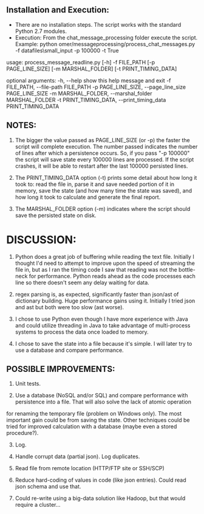 Installation and Execution:
--------------------------
- There are no installation steps. The script works with the standard Python 2.7 modules.
- Execution:
From the chat_message_processing folder execute the script. 
Example:
python omer/messageprocessing/process_chat_messages.py -f datafiles\small_input -p 100000  -t True

usage: process_message_readline.py [-h] -f FILE_PATH [-p PAGE_LINE_SIZE]
                                   [-m MARSHAL_FOLDER] [-t PRINT_TIMING_DATA]

optional arguments:
  -h, --help            show this help message and exit
  -f FILE_PATH, --file-path FILE_PATH
  -p PAGE_LINE_SIZE, --page_line_size PAGE_LINE_SIZE
  -m MARSHAL_FOLDER, --marshal_folder MARSHAL_FOLDER
  -t PRINT_TIMING_DATA, --print_timing_data PRINT_TIMING_DATA

NOTES:
-----
1) The bigger the value passed as PAGE_LINE_SIZE (or -p) the faster the script will complete execution. The number
passed indicates the number of lines after which a persistence occurs. So, if you pass "-p 100000" the script will
save state every 100000 lines are processed. If the script crashes, it will be able to restart after the last 100000
persisted lines.

2) The PRINT_TIMING_DATA option (-t) prints some detail about how long it took to: read the file in, parse it and save
needed portion of it in memory, save the state (and how many time the state was saved), and how long it took to calculate and generate the final report.

3) The MARSHAL_FOLDER option (-m) indicates where the script should save the persisted state on disk.

DISCUSSION:
==========
1) Python does a great job of buffering while reading the text file. Initially I thought I'd need to attempt to improve upon the speed of streaming the file in, but as I ran the timing code I saw that reading was not the bottle-neck for performance. Python reads ahead as the code processes each line so there doesn't seem any delay waiting for data.

2) regex parsing is, as expected, significantly faster than json/ast of dictionary building. Huge performance gains using it. Initially I tried json and ast but both were too slow (ast worse).

3) I chose to use Python even though I have more experience with Java and could utilize threading in Java to take
advantage of multi-process systems to process the data once loaded to memory.

4) I chose to save the state into a file because it's simple. I will later try to use a database and compare performance.


POSSIBLE IMPROVEMENTS:
---------------------
1) Unit tests.

2) Use a database (NoSQL and/or SQL) and compare performance with persistence into a file. That will also solve the lack of atomic operation

for renaming the temporary file (problem on Windows only). The most important gain could be from saving the state. Other techniques could be tried for improved calculation with a database (maybe even a stored procedure?).

3) Log. 

4) Handle corrupt data (partial json). Log duplicates.

4) Read file from remote location (HTTP/FTP site or SSH/SCP)

5) Reduce hard-coding of values in code (like json entries). Could read json schema and use that.

6) Could re-write using a big-data solution like Hadoop, but that would require a cluster...

